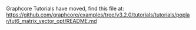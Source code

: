 Graphcore Tutorials have moved, find this file at:
https://github.com/graphcore/examples/tree/v3.2.0/tutorials/tutorials/poplar/tut6_matrix_vector_opt/README.md
